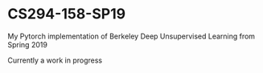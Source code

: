 # CS294-158-SP19

My Pytorch implementation of Berkeley Deep Unsupervised Learning from Spring 2019

Currently a work in progress
